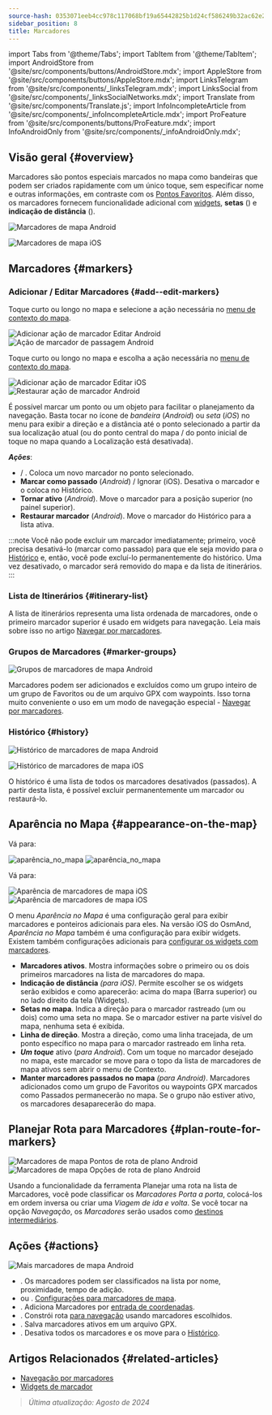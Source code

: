 ```yaml
---
source-hash: 0353071eeb4cc978c117068bf19a65442825b1d24cf586249b32ac62e28c929f
sidebar_position: 8
title: Marcadores
---
```

import Tabs from '@theme/Tabs';
import TabItem from '@theme/TabItem';
import AndroidStore from '@site/src/components/buttons/AndroidStore.mdx';
import AppleStore from '@site/src/components/buttons/AppleStore.mdx';
import LinksTelegram from '@site/src/components/_linksTelegram.mdx';
import LinksSocial from '@site/src/components/_linksSocialNetworks.mdx';
import Translate from '@site/src/components/Translate.js';
import InfoIncompleteArticle from '@site/src/components/_infoIncompleteArticle.mdx';
import ProFeature from '@site/src/components/buttons/ProFeature.mdx';
import InfoAndroidOnly from '@site/src/components/_infoAndroidOnly.mdx';


## Visão geral {#overview}

Marcadores são pontos especiais marcados no mapa como bandeiras que podem ser criados rapidamente com um único toque, sem especificar nome e outras informações, em contraste com os [Pontos Favoritos](./favorites.md). Além disso, os marcadores fornecem funcionalidade adicional com [widgets](../widgets/markers.md), **setas** (<Translate android="true" ids="show_arrows_on_the_map"/>) e **indicação de distância** (<Translate android="true" ids="show_direction"/>).

<Tabs groupId="operating-systems" queryString="operating-systems">

<TabItem value="android" label="Android">

![Marcadores de mapa Android](@site/static/img/map/map_markers_android.png)

</TabItem>

<TabItem value="ios" label="iOS">

![Marcadores de mapa iOS](@site/static/img/map/map_markers_ios.png)

</TabItem>

</Tabs>

## Marcadores {#markers}

### Adicionar / Editar Marcadores {#add--edit-markers}

<Tabs groupId="operating-systems" queryString="operating-systems">

<TabItem value="android" label="Android">

Toque curto ou longo no mapa e selecione a ação necessária no [menu de contexto do mapa](../map/map-context-menu.md#add--edit-marker).

![Adicionar ação de marcador Editar Android](@site/static/img/map/add_marker_android.png) ![Ação de marcador de passagem Android](@site/static/img/map/action_pass_marker_android.png)

</TabItem>

<TabItem value="ios" label="iOS">

Toque curto ou longo no mapa e escolha a ação necessária no [menu de contexto do mapa](../map/map-context-menu.md#add--edit-marker).

![Adicionar ação de marcador Editar iOS](@site/static/img/map/add_marker_ios.png) ![Restaurar ação de marcador Android](@site/static/img/map/action_restore_marker_android.png)

</TabItem>

</Tabs>

É possível marcar um ponto ou um objeto para facilitar o planejamento da navegação. Basta tocar no ícone de *bandeira* (*Android*) ou *seta* (*iOS*) no menu para exibir a direção e a distância até o ponto selecionado a partir da sua localização atual (ou do ponto central do mapa / do ponto inicial de toque no mapa quando a Localização está desativada).

***Ações***:

- **<Translate android="true" ids="shared_string_marker"/>** / **<Translate android="true" ids="edit_map_marker"/>**. Coloca um novo marcador no ponto selecionado.
- **Marcar como passado** (*Android*) / Ignorar (iOS). Desativa o marcador e o coloca no Histórico.
- **Tornar ativo** (*Android*). Move o marcador para a posição superior (no painel superior).
- **Restaurar marcador** (*Android*). Move o marcador do Histórico para a lista ativa.

:::note
Você não pode excluir um marcador imediatamente; primeiro, você precisa desativá-lo (marcar como passado) para que ele seja movido para o [Histórico](#history) e, então, você pode excluí-lo permanentemente do histórico. Uma vez desativado, o marcador será removido do mapa e da lista de itinerários.
:::


<!--
### Add Favorites to Map Markers {#add-favorites-to-map-markers}

<InfoAndroidOnly/>

![Favorites folder functions android](@site/static/img/personal/favorites_folder_functions_android.png)

You can add to or remove your favorites from [Map markers list](../personal/markers.md).
Tap &#8942; button (**Android**) opens special functions for a chosen Favorite folder (group).

**Functions for Favorite folder:**
- &nbsp;<Translate android="true" ids="shared_string_add_to_map_markers"/>  or <Translate android="true" ids="remove_from_map_markers"/>.
- Add or remove all Favorite points from a folder in [Map markers list](../personal/markers.md).
-->


### Lista de Itinerários {#itinerary-list}

A lista de itinerários representa uma lista ordenada de marcadores, onde o primeiro marcador superior é usado em widgets para navegação. Leia mais sobre isso no artigo [Navegar por marcadores](../navigation/setup/markers-navigation.md#itinerary-list).

### Grupos de Marcadores {#marker-groups}

<InfoAndroidOnly />

![Grupos de marcadores de mapa Android](@site/static/img/personal/markers/map_markers_groups_add_android.png)

Marcadores podem ser adicionados e excluídos como um grupo inteiro de um grupo de Favoritos ou de um arquivo GPX com waypoints. Isso torna muito conveniente o uso em um modo de navegação especial - [Navegar por marcadores](../navigation/setup/markers-navigation.md#add-group-of-favorite).

### Histórico {#history}

<Tabs groupId="operating-systems" queryString="operating-systems">

<TabItem value="android" label="Android">

![Histórico de marcadores de mapa Android](@site/static/img/personal/markers/map_markers_history_android.png)

</TabItem>

<TabItem value="ios" label="iOS">

![Histórico de marcadores de mapa iOS](@site/static/img/personal/markers/map_markers_history_ios.png)

</TabItem>

</Tabs>

O histórico é uma lista de todos os marcadores desativados (passados). A partir desta lista, é possível excluir permanentemente um marcador ou restaurá-lo.


## Aparência no Mapa {#appearance-on-the-map}

<Tabs groupId="operating-systems" queryString="operating-systems">

<TabItem value="android" label="Android">

Vá para: *<Translate android="true" ids="shared_string_menu,map_markers_item,shared_string_more_without_dots,appearance_on_the_map"/>*

![aparência_no_mapa](@site/static/img/widgets/appearence_on_the_map-01.png) ![aparência_no_mapa](@site/static/img/widgets/appearence_on_the_map-02.png)

</TabItem>

<TabItem value="ios" label="iOS">

Vá para: *<Translate ios="true" ids="shared_string_menu,map_markers,appearance_on_map"/>*

![Aparência de marcadores de mapa iOS](@site/static/img/widgets/map_markers_appearance_ios-01.png) ![Aparência de marcadores de mapa iOS](@site/static/img/widgets/map_markers_appearance_ios-02.png)

</TabItem>

</Tabs>

O menu *Aparência no Mapa* é uma configuração geral para exibir marcadores e ponteiros adicionais para eles.
Na versão iOS do OsmAnd, *Aparência no Mapa* também é uma configuração para exibir widgets. Existem também configurações adicionais para [configurar os widgets com marcadores](../widgets/markers.md#configure-marker-widgets).

- **Marcadores ativos**. Mostra informações sobre o primeiro ou os dois primeiros marcadores na lista de marcadores do mapa.
- **Indicação de distância** *(para iOS)*. Permite escolher se os widgets serão exibidos e como aparecerão: acima do mapa (Barra superior) ou no lado direito da tela (Widgets).
- **Setas no mapa**. Indica a direção para o marcador rastreado (um ou dois) como uma seta no mapa. Se o marcador estiver na parte visível do mapa, nenhuma seta é exibida.
- **Linha de direção**. Mostra a direção, como uma linha tracejada, de um ponto específico no mapa para o marcador rastreado em linha reta.
- ***Um toque*** ativo (*para Android*). Com um toque no marcador desejado no mapa, este marcador se move para o topo da lista de marcadores de mapa ativos sem abrir o menu de Contexto.
- **Manter marcadores passados no mapa** *(para Android)*. Marcadores adicionados como um grupo de Favoritos ou waypoints GPX marcados como Passados permanecerão no mapa. Se o grupo não estiver ativo, os marcadores desaparecerão do mapa.


## Planejar Rota para Marcadores {#plan-route-for-markers}

<InfoAndroidOnly />

*<Translate android="true" ids="shared_string_menu,map_markers,shared_string_more_without_dots,plan_route"/>*

![Marcadores de mapa Pontos de rota de plano Android](@site/static/img/personal/markers/map_markers_plan_route_points_android.png) ![Marcadores de mapa Opções de rota de plano Android](@site/static/img/personal/markers/map_markers_plan_route_options_android.png)

Usando a funcionalidade da ferramenta Planejar uma rota na lista de Marcadores, você pode classificar os *Marcadores* *Porta a porta*, colocá-los em ordem inversa ou criar uma *Viagem de ida e volta*. Se você tocar na opção *Navegação*, os *Marcadores* serão usados como [destinos intermediários](../navigation/setup/route-navigation.md#intermediate-destinations).


## Ações {#actions}

<InfoAndroidOnly />

![Mais marcadores de mapa Android](@site/static/img/personal/markers/map_markers_more_android.png)

- **<Translate android="true" ids="sort_by"/>**. Os marcadores podem ser classificados na lista por nome, proximidade, tempo de adição.
- **<Translate android="true" ids="appearance_on_the_map"/>** ou **<Translate ios="true" ids="shared_string_appearance"/>**. [Configurações para marcadores de mapa](#appearance-on-the-map).
- **<Translate android="true" ids="coordinate_input"/>**. Adiciona Marcadores por [entrada de coordenadas](../plan-route/coordinate-input.md).
- **<Translate android="true" ids="plan_route"/>**. Constrói rota [para navegação](../navigation/setup/markers-navigation.md) usando marcadores escolhidos.
- **<Translate android="true" ids="marker_save_as_track"/>**. Salva marcadores ativos em um arquivo GPX.
- **<Translate android="true" ids="move_all_to_history"/>**. Desativa todos os marcadores e os move para o [Histórico](#history).


## Artigos Relacionados {#related-articles}

- [Navegação por marcadores](../navigation/setup/markers-navigation.md)
- [Widgets de marcador](../widgets/markers.md)

> *Última atualização: Agosto de 2024*